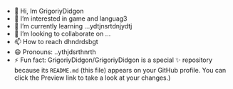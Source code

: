 - 👋 Hi, Im GrigoriyDidgon
- 👀 I’m interested in game and languag3
- 🌱 I’m currently learning ...ydtjnsrtdnjydtj
- 💞️ I’m looking to collaborate on ...
- 📫 How to reach dhndrdsbgt
- 😄 Pronouns: ..ythjdsrthnrth
- ⚡ Fun fact:
GrigoriyDidgon/GrigoriyDidgon is a special ✨ repository because its `README.md` (this file) appears on your GitHub profile.
You can click the Preview link to take a look at your changes.)
